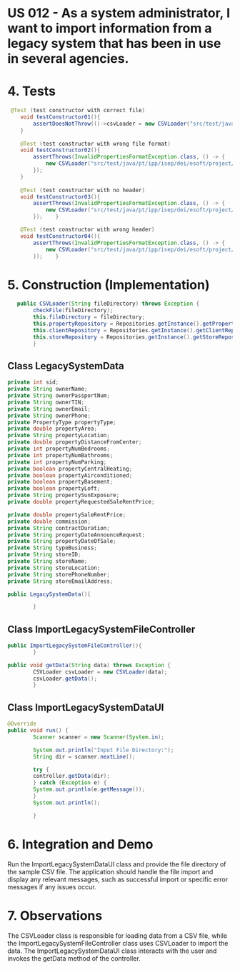 # US 012 - As a system administrator, I want to import information from a legacy system that has been in use in several agencies.

# 4. Tests 

```java
 @Test (test constructor with correct file)
    void testConstructor01(){
        assertDoesNotThrow(()->csvLoader = new CSVLoader("src/test/java/pt/ipp/isep/dei/esoft/project/ui/console/utils/legacyRealStateUSAMoodle.csv"));
    }
    
    @Test (test constructor with wrong file format)
    void testConstructor02(){
        assertThrows(InvalidPropertiesFormatException.class, () -> {
            new CSVLoader("src/test/java/pt/ipp/isep/dei/esoft/project/ui/console/utils/legacyRealStateUSAMoodle.txt");
        });
    }
    
    @Test (test constructor with no header)
    void testConstructor03(){
        assertThrows(InvalidPropertiesFormatException.class, () -> {
            new CSVLoader("src/test/java/pt/ipp/isep/dei/esoft/project/ui/console/utils/legacyRealStateUSAMoodleTest.txt");
        });    }

    @Test (test constructor with wrong header)
    void testConstructor04(){
        assertThrows(InvalidPropertiesFormatException.class, () -> {
            new CSVLoader("src/test/java/pt/ipp/isep/dei/esoft/project/ui/console/utils/legacyRealStateUSAMoodleTest2.txt");
        });    }
```




# 5. Construction (Implementation)
```java
   public CSVLoader(String fileDirectory) throws Exception {
        checkFile(fileDirectory);
        this.fileDirectory = fileDirectory;
        this.propertyRepository = Repositories.getInstance().getPropertyRepository();
        this.clientRepository = Repositories.getInstance().getClientRepository();
        this.storeRepository = Repositories.getInstance().getStoreRepository();
        }
```
## Class LegacySystemData

```java
private int sid;
private String ownerName;
private String ownerPassportNum;
private String ownerTIN;
private String ownerEmail;
private String ownerPhone;
private PropertyType propertyType;
private double propertyArea;
private String propertyLocation;
private double propertyDistanceFromCenter;
private int propertyNumBedrooms;
private int propertyNumBathrooms;
private int propertyNumParking;
private boolean propertyCentralHeating;
private boolean propertyAirconditioned;
private boolean propertyBasement;
private boolean propertyLoft;
private String propertySunExposure;
private double propertyRequestedSaleRentPrice;

private double propertySaleRentPrice;
private double commission;
private String contractDuration;
private String propertyDateAnnounceRequest;
private String propertyDateOfSale;
private String typeBusiness;
private String storeID;
private String storeName;
private String storeLocation;
private String storePhoneNumber;
private String storeEmailAddress;

public LegacySystemData(){

        }
```


## Class ImportLegacySystemFileController 

```java
public ImportLegacySystemFileController(){
        }

public void getData(String data) throws Exception {
        CSVLoader csvLoader = new CSVLoader(data);
        csvLoader.getData();
        }
```


## Class ImportLegacySystemDataUI

```java
@Override
public void run() {
        Scanner scanner = new Scanner(System.in);

        System.out.println("Input File Directory:");
        String dir = scanner.nextLine();

        try {
        controller.getData(dir);
        } catch (Exception e) {
        System.out.println(e.getMessage());
        }
        System.out.println();

        }
```

# 6. Integration and Demo 

Run the ImportLegacySystemDataUI class and provide the file directory of the sample CSV file. The application should handle the file import and display any relevant messages, such as successful import or specific error messages if any issues occur.

# 7. Observations

The CSVLoader class is responsible for loading data from a CSV file, while the ImportLegacySystemFileController class uses CSVLoader to import the data. The ImportLegacySystemDataUI class interacts with the user and invokes the getData method of the controller.




